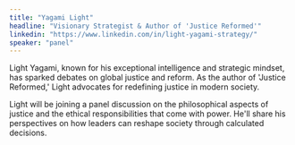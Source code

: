 ```yaml
---
title: "Yagami Light"
headline: "Visionary Strategist & Author of 'Justice Reformed'"
linkedin: "https://www.linkedin.com/in/light-yagami-strategy/"
speaker: "panel"
---
```


Light Yagami, known for his exceptional intelligence and strategic mindset, has sparked debates on global justice and reform. As the author of 'Justice Reformed,' Light advocates for redefining justice in modern society.

Light will be joining a panel discussion on the philosophical aspects of justice and the ethical responsibilities that come with power. He'll share his perspectives on how leaders can reshape society through calculated decisions.
